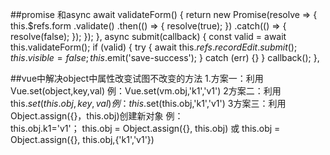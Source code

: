 ##promise 和async await 
    validateForm() {
      return new Promise(resolve => {
        this.$refs.form
          .validate()
          .then(() => {
            resolve(true);
          })
          .catch(() => {
            resolve(false);
          });
      });
    },
      async submit(callback) {
      const valid = await this.validateForm();
      if (valid) {
        try {
          await this.$refs.recordEdit.submit();
          this.visible = false;
          this.$emit('save-success');
        } catch (err) {}
      }
      callback();
    },

##vue中解决object中属性改变试图不改变的方法
 1.方案一：利用Vue.set(object,key,val)
 例：Vue.set(vm.obj,'k1','v1')
 2方案二：利用this.$set(this.obj,key,val)
 例：this.$set(this.obj,'k1','v1')
 3方案三：利用Object.assign({}，this.obj)创建新对象
 例：  
this.obj.k1='v1'；
this.obj = Object.assign({}, this.obj)
或
this.obj = Object.assign({}, this.obj,{'k1','v1'})
